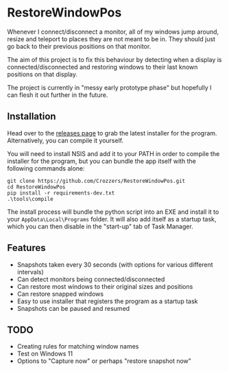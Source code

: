 # RestoreWindowPos

Whenever I connect/disconnect a monitor, all of my windows jump around, resize and teleport to places they are not meant to be in.
They should just go back to their previous positions on that monitor.

The aim of this project is to fix this behaviour by detecting when a display is connected/disconnected and restoring
windows to their last known positions on that display.

The project is currently in "messy early prototype phase" but hopefully I can flesh it out further in the future.

## Installation

Head over to the [releases page](https://github.com/Crozzers/RestoreWindowPos/releases) to grab the latest installer
for the program. Alternatively, you can compile it yourself.

You will need to install NSIS and add it to your PATH in order to compile the installer for the program, but you can bundle the app
itself with the following commands alone:

```
git clone https://github.com/Crozzers/RestoreWindowPos.git
cd RestoreWindowPos
pip install -r requirements-dev.txt
.\tools\compile
```

The install process will bundle the python script into an EXE and install it to your `AppData\Local\Programs` folder.
It will also add itself as a startup task, which you can then disable in the "start-up" tab of Task Manager.

## Features

* Snapshots taken every 30 seconds (with options for various different intervals)
* Can detect monitors being connected/disconnected
* Can restore most windows to their original sizes and positions
* Can restore snapped windows
* Easy to use installer that registers the program as a startup task
* Snapshots can be paused and resumed

## TODO

* Creating rules for matching window names
* Test on Windows 11
* Options to "Capture now" or perhaps "restore snapshot now"